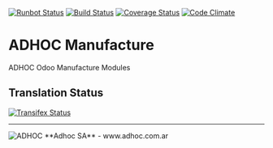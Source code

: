 [![Runbot Status](http://runbot.adhoc.com.ar/runbot/badge/flat/34/13.0.svg)](http://runbot.adhoc.com.ar/runbot/repo/github-com-ingadhoc-manufacture-34)
[![Build Status](https://travis-ci.org/ingadhoc/manufacture.svg?branch=13.0)](https://travis-ci.org/ingadhoc/manufacture)
[![Coverage Status](https://coveralls.io/repos/ingadhoc/manufacture/badge.png?branch=13.0)](https://coveralls.io/r/ingadhoc/manufacture?branch=13.0)
[![Code Climate](https://codeclimate.com/github/ingadhoc/manufacture/badges/gpa.svg)](https://codeclimate.com/github/ingadhoc/manufacture)

# ADHOC Manufacture

ADHOC Odoo Manufacture Modules

[//]: # (addons)
[//]: # (end addons)

Translation Status
------------------
[![Transifex Status](https://www.transifex.com/projects/p/ingadhoc-manufacture-13-0/chart/image_png)](https://www.transifex.com/projects/p/ingadhoc-manufacture-13-0)

----

<img alt="ADHOC" src="http://fotos.subefotos.com/83fed853c1e15a8023b86b2b22d6145bo.png" />
**Adhoc SA** - www.adhoc.com.ar
